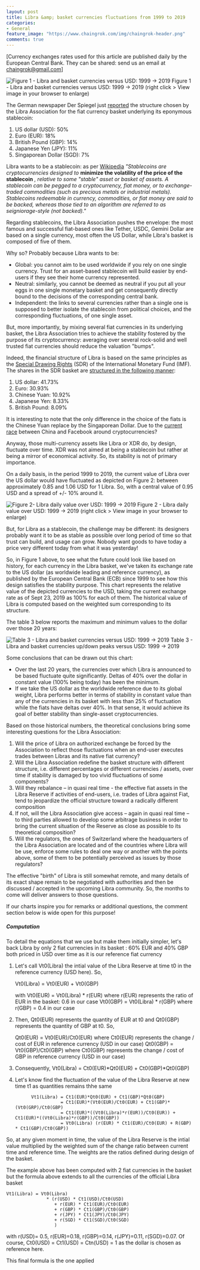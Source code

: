 ```yaml
---
layout: post
title: Libra &amp; basket currencies fluctuations from 1999 to 2019
categories:
- General
feature_image: "https://www.chaingrok.com/img/chaingrok-header.png"
comments: true
---
```


[Currency exchanges rates used for this article are published daily by the European Central Bank. They can be shared: send us an email at [chaingrok@gmail.com](mailto:chaingrok@gmail.com)]

![Figure 1 - Libra and basket currencies versus USD: 1999 -> 2019 ](https://www.chaingrok.com/img/Chaingrok-Libra-and-basket-currencies-fluctuations-1999-2019.png "Figure 1 - Libra and basket currencies versus USD: 1999 -> 2019 ")
                              Figure 1 - Libra and basket currencies versus USD: 1999 -> 2019 (right click > View image in your browser to enlarge)

The German newspaper Der Spiegel just [reported](https://www.coindesk.com/facebook-reveals-libra-cryptos-currency-basket-breakdown-report) the structure chosen by the Libra Association for the fiat currency basket underlying its eponymous stablecoin:

1. US dollar (USD): 50%
2. Euro (EUR): 18%
3. British Pound (GBP): 14%
4. Japanese Yen (JPY): 11%
5. Singaporean Dollar (SGD): 7%

Libra wants to be a stablecoin: as per [Wikipedia](https://en.wikipedia.org/wiki/Stablecoin) _&quot;Stablecoins are cryptocurrencies designed to_ **minimize the volatility of the price of the stablecoin** _, relative to some &quot;stable&quot; asset or basket of assets. A stablecoin can be pegged to a cryptocurrency, fiat money, or to exchange-traded commodities (such as precious metals or industrial metals). Stablecoins redeemable in currency, commodities, or fiat money are said to be backed, whereas those tied to an algorithm are referred to as seigniorage-style (not backed).&quot;_

Regarding stablecoins, the Libra Association pushes the envelope: the most famous and successful fiat-based ones like Tether, USDC, Gemini Dollar are based on a single currency, most often the US Dollar, while Libra&#39;s basket is composed of five of them.

Why so? Probably because Libra wants to be:

- Global: you cannot aim to be used worldwide if you rely on one single currency. Trust for an asset-based stablecoin will build easier by end-users if they see their home currency represented.
- Neutral: similarly, you cannot be deemed as neutral if you put all your eggs in one single monetary basket and get consequently directly bound to the decisions of the corresponding central bank.
- Independent: the links to several currencies rather than a single one is supposed to better isolate the stablecoin from political choices, and the corresponding fluctuations, of one single asset.

But, more importantly, by mixing several fiat currencies in its underlying basket, the Libra Association tries to achieve the stability fostered by the purpose of its cryptocurrency: averaging over several rock-solid and well trusted fiat currencies should reduce the valuation &quot;bumps&quot;.

Indeed, the financial structure of Libra is based on the same principles as the [Special Drawing Rights](https://en.wikipedia.org/wiki/Special\_drawing\_rights) (SDR) of the International Monetary Fund (IMF). The shares in the SDR basket are [structured in the following manner](https://en.wikipedia.org/wiki/Special\_drawing\_rights#Currency\_basket):

1. US dollar: 41.73%
2. Euro: 30.93%
3. Chinese Yuan: 10.92%
4. Japanese Yen: 8.33%
5. British Pound: 8.09%

It is interesting to note that the only difference in the choice of the fiats is the Chinese Yuan replace by the Singaporean Dollar. Due to the [current race](https://www.scmp.com/economy/china-economy/article/3017716/facebooks-libra-forcing-china-step-plans-its-own) between China and Facebook around cryptocurrencies?

Anyway, those multi-currency assets like Libra or XDR do, by design, fluctuate over time. XDR was not aimed at being a stablecoin but rather at being a mirror of economical activity. So, its stability is not of primary importance.

On a daily basis, in the period 1999 to 2019, the current  value of Libra over the US dollar would have fluctuated as depicted on Figure 2: between approximately 0.85 and 1.06 USD for 1 Libra. So, with a central value of 0.95 USD and a spread of +/- 10% around it. 

![Figure 2- Libra daily value over USD: 1999 -> 2019 ](https://www.chaingrok.com/img/Chaingrok-Libra-daily-value-over-USD-1999-2019.png "Figure 1 - Libra and basket currencies versus USD: 1999 -> 2019 ")
                              Figure 2 - Libra daily value over USD: 1999 -> 2019 (right click > View image in your browser to enlarge)

But, for Libra as a stablecoin, the challenge may be different: its designers probably want it to be as stable as possible over long period of time so that trust can build, and usage can grow.  Nobody want goods to have today a price very different today from what it was yesterday!

So, in Figure 1 above, to see what the future could look like based on history, for each currency in the Libra basket, we&#39;ve taken its exchange rate to the US dollar (as worldwide leading and reference currency), as published by the European Central Bank (ECB) since 1999 to see how this design satisfies the stability purpose. This chart represents the relative value of the depicted currencies to the USD, taking the current exchange rate as of Sept 23, 2019 as 100% for each of them. The historical value of Libra is computed based on the weighted sum corresponding to its structure.

The table 3 below reports the maximum and minimum values to the dollar over those 20 years:

![Table 3 - Libra and basket currencies versus USD: 1999 -> 2019 ](https://www.chaingrok.com/img/Chaingrok-Libra-and-basket-currencies-peak-fluctuations-1999-2019.png "Table 2 - Libra and basket currencies versus USD: 1999 -> 2019 ")
        Table 3 - Libra and basket currencies up/down peaks versus USD: 1999 -> 2019

Some conclusions that can be drawn out this chart:

- Over the last 20 years, the currencies over which Libra is announced to be based fluctuate quite significantly. Deltas of 40% over the dollar in constant value (100% being today) has been the minimum.
- If we take the US dollar as the worldwide reference due to its global weight, Libra performs better in terms of stability in constant value than any of the currencies in its basket with less than 25% of fluctuation while the fiats have deltas over 40%. In that sense, it would achieve its goal of better stability than single-asset cryptocurrencies.

Based on those historical numbers, the theoretical conclusions bring some interesting questions for the Libra Association:

1. Will the price of Libra on authorized exchange be forced by the Association to reflect those fluctuations when an end-user executes trades between Libras and its native fiat currency?
2. Will the Libra Association redefine the basket structure with different structure, i.e. different percentages or different currencies / assets, over time if stability is damaged by too vivid fluctuations of some components?
3. Will they rebalance – in quasi real time - the effective fiat assets in the Libra Reserve if activities of end-users, i.e. trades of Libra against Fiat, tend to jeopardize the official structure toward a radically different composition
4. If not, will the Libra Association give access – again in quasi real time – to third parties allowed to develop some arbitrage business in order to bring the current situation of the Reserve as close as possible to its theoretical composition?
5. Will the regulators, the ones of Switzerland where the headquarters of the Libra Association are located and of the countries where Libra will be use, enforce some rules to deal one way or another with the points above, some of them to be potentially perceived as issues by those regulators?

The effective &quot;birth&quot; of Libra is still somewhat remote, and many details of its exact shape remain to be negotiated with authorities and then be discussed / accepted in the upcoming Libra community. So, the months to come will deliver answers to those questions.

If our charts inspire you for remarks or additional questions, the comment section below is wide open for this purpose!

##### _Computation_

To detail the equations that we use but make them initially simpler, let's back Libra by only 2 fiat currencies in its basket : 60% EUR and 40% GBP both priced in USD over time as it is our reference fiat currency

1) Let's call Vt0(Libra) the intial value of the Libra Reserve at time t0 in the reference currency (USD here). So,

    Vt0(Libra) = Vt0(EUR) + Vt0(GBP)

    with Vt0(EUR) = Vt0(Libra) * r(EUR) where r(EUR) represents the ratio of EUR in the basket: 0.6 in our case
         Vt0(GBP) = Vt0(Libra) * r(GBP) where r(GBP) = 0.4 in our case

2) Then, Qt0(EUR) represents the quantity of EUR at t0 and Qt0(GBP) represents the quantity of GBP at t0. So,

    Qt0(EUR) = Vt0(EUR)/Ct0(EUR) where Ct0(EUR) represents the change / cost of EUR in reference currency (USD in our case)
    Qt0(GBP) = Vt0(GBP)/Ct0(GBP) where Ct0(GBP) represents the change / cost of GBP in reference currency (USD in our case)
    
3) Consequently, 
             Vt0(Libra) = Ct0(EUR)*Qt0(EUR) + Ct0(GBP)*Qt0(GBP)
             
4) Let's know find the fluctuation of the value of the Libra Reserve at new time t1 as quantities remains thhe same

             Vt1(Libra) = Ct1(EUR)*Qt0(EUR) + Ct1(GBP)*Qt0(GBP)
                        = Ct1(EUR)*(Vt0(EUR)/Ct0(EUR) + Ct1(GBP)*(Vt0(GRP)/Ct0(GBP)
                        = Ct1(EUR)*((Vt0(Libra)*r(EUR))/Ct0(EUR)) + Ct1(EUR)*((Vt0(Libra)*r(GBP))/Ct0(GBP))
                        = Vt0(Libra) (r(EUR) * Ct1(EUR)/Ct0(EUR) + R(GBP) * Ct1(GBP)/Ct0(GBP))
                        
So, at any given moment in time, the value of the Libra Reserve is the intial value multiplied by the weighted sum of the change ratio between current time and reference time. The weights are the ratios defined during design of the basket.

The example above has been computed with 2 fiat currencies in the basket but the formula above extends to all the currencies of the official Libra basket

    Vt1(Libra) = Vt0(Libra) 
                   * (r(USD) * Ct1(USD)/Ct0(USD) 
                      + r(EUR) * Ct1(EUR)/Ct0(EUR) 
                      + r(GBP) * Ct1(GBP)/Ct0(GBP)
                      + r(JPY) * Ct1(JPY)/Ct0(JPY)
                      + r(SGD) * Ct1(SGD)/Ct0(SGD)
                      )
                  
with r(USD)= 0.5, r(EUR)=0.18, r(GBP)=0.14, r(JPY)=0.11, r(SGD)=0.07. Of course, Ct0(USD) = Ct1(USD) = Ctn(USD) = 1 as the dollar is chosen as reference here.

This final formula is the one applied